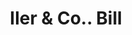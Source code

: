---
doi: 10.7916/D8W397F8
date_other: '1890'
date_other_textual: 1890-1899
form: printed ephemera
genre:
- Invoices
name:
- Iler & Co.
object_in_context_url: https://biggert.cul.columbia.edu/items/view/ave_biggert_01631
subject_hierarchical_geographic:
- Omaha, Nebraska, United States
subject_name:
- Iler & Co.
title: Iler & Co.. Bill
sort_title: Iler & Co.. Bill
call_number: ave_biggert_01631
coordinates:
- 41.25,-96.0
pid: ave_biggert_01631
identifiers: ave_biggert_01631
thumbnail: https://derivativo-2.library.columbia.edu/iiif/2/ldpd:490721/full/!256,256/0/native.jpg
permalink: "/items/ave_biggert_01631/"
layout: iiif-image-page
---